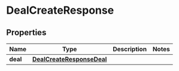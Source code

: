 

# DealCreateResponse

## Properties

Name | Type | Description | Notes
------------ | ------------- | ------------- | -------------
**deal** | [**DealCreateResponseDeal**](DealCreateResponseDeal.md) |  | 



